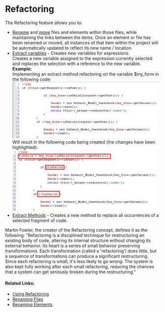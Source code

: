 # Refactoring

<!--context:refactoring-->

The Refactoring feature allows you to:

* [Rename](../024-tasks/116-using_refactoring/008-renaming_files.md) and [move](../024-tasks/116-using_refactoring/024-moving_files.md) files and elements within those files, while maintaining the links between the items. Once an element or file has been renamed or moved, all instances of that item within the project will be automatically updated to reflect its new name / location.
* [Extract variables](../024-tasks/116-using_refactoring/032-extracting_variables.md) - Creates new variables for expressions.  
  Creates a new variable assigned to the expression currently selected and replaces the selection with a reference to the new variable.  
  **Example:**  
  Implementing an extract method refactoring on the variable $my_form in the following code:
  ![extract_variable_example1.jpg](images/extract_variable_example1.jpg "extract_variable_example1.jpg")  
  Will result in the following code being created (the changes have been highlighted):
  ![extract_variable_example2.jpg](images/extract_variable_example2.jpg "extract_variable_example2.jpg")  
* [Extract Methods](../024-tasks/116-using_refactoring/040-extracting_methods.md) - Creates a new method to replace all occurrences of a selected fragment of code.

Martin Fowler, the creator of the Refactoring concept, defines it as the following:
"Refactoring is a disciplined technique for restructuring an existing body of code, altering its internal structure without changing its external behavior. Its heart is a series of small behavior preserving transformations. Each transformation (called a 'refactoring') does little, but a sequence of transformations can produce a significant restructuring. Since each refactoring is small, it's less likely to go wrong. The system is also kept fully working after each small refactoring, reducing the chances that a system can get seriously broken during the restructuring."

<!--links-start-->

#### Related Links:

* [Using Refactoring](../024-tasks/116-using_refactoring/000-index.md)
* [Renaming Files](../024-tasks/116-using_refactoring/008-renaming_files.md)
* [Renaming Elements](../024-tasks/116-using_refactoring/016-renaming_elements.md)

<!--links-end-->
